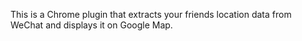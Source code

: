 This is a Chrome plugin that extracts your friends location data from WeChat and displays it on Google Map. 